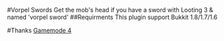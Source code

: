 #Vorpel Swords
Get the mob's head if you have a sword with Looting 3 & named 'vorpel sword'
##Requirments
This plugin support Bukkit 1.8/1.7/1.6

#Thanks
[Gamemode 4](http://gm4.co)